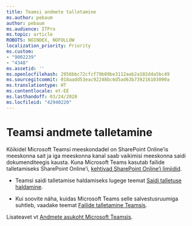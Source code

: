 ```yaml
---
title: Teamsi andmete talletamine
ms.author: pebaum
author: pebaum
ms.audience: ITPro
ms.topic: article
ROBOTS: NOINDEX, NOFOLLOW
localization_priority: Priority
ms.custom:
- "9002239"
- "4348"
ms.assetid: ''
ms.openlocfilehash: 2956bbc72cfcf79b09be3112aeb2a102dda5bc49
ms.sourcegitcommit: 018aadd53eac92248bc6d5ad63b739216103090a
ms.translationtype: HT
ms.contentlocale: et-EE
ms.lasthandoff: 03/24/2020
ms.locfileid: "42940220"
---
```

# <a name="teams-data-storage"></a>Teamsi andmete talletamine

Kõikidel Microsoft Teamsi meeskondadel on SharePoint Online’is meeskonna sait ja iga meeskonna kanal saab vaikimisi meeskonna saidi dokumenditeegis kausta. Kuna Microsoft Teams kasutab failide talletamiseks SharePoint Online’i, [kehtivad SharePoint Online’i limiidid](https://docs.microsoft.com/microsoftteams/limits-specifications-teams#storage).

- Teamsi saidi talletamise haldamiseks lugege teemat [Saidi talletuse haldamine](https://docs.microsoft.com/sharepoint/manage-site-collection-storage-limits#manage-individual-site-storage-limits).

- Kui soovite näha, kuidas Microsoft Teams selle salvestusruumiga suhtleb, vaadake teemat [Failide talletamine Teamsis](https://support.office.com/article/file-storage-in-teams-df5cc0a5-d1bb-414c-8870-46c6eb76686a).

Lisateavet vt [Andmete asukoht Microsoft Teamsis](https://docs.microsoft.com/microsoftteams/location-of-data-in-teams).
